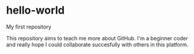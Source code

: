 # hello-world
My first repository

This repository aims to teach me more about GitHub.
I'm a beginner coder and really hope I could collaborate succesfully with others in this platform.
